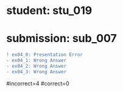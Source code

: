 # student: stu_019
# submission: sub_007

```diff
! ex04_0: Presentation Error
- ex04_1: Wrong Answer
- ex04_2: Wrong Answer
- ex04_3: Wrong Answer
```
#incorrect=4
#correct=0
